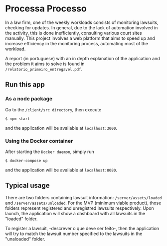 # Processa Processo

In a law firm, one of the weekly workloads consists of monitoring lawsuits, checking for updates. In general, due to the lack of automation involved in the activity, this is done inefficiently, consulting various court sites manually. This project involves a web platform that aims to speed up and increase efficiency in the monitoring process, automating most of the workload.  

A report (in  portuguese) with an in depth explanation of the application and the problem it aims to solve is found in `/relatorio_primeiro_entregavel.pdf`.

## Run this app

### As a node package

Go to the `/client/src directory`, then execute

`$ npm start`

and the application will be available at `localhost:3000`.

### Using the Docker container
After starting the `Docker daemon`, simply run

`$ docker-compose up` 

and the application will be available at `localhost:8080`.

## Typical usage

There are two folders containing lawsuit information: `/server/assets/loaded` and `/server/assets/unloaded`. For the MVP (minimum viable product), those folders represent registered and unregistred lawsuits respectively. Upon launch, the application will show a dashboard with all lawsuits in the "loaded" folder. 

To register a lawsuit, -descrever o que deve ser feito-, then the application will try to match the lawsuit number specified to the lawsuits in the "unaloaded" folder.
